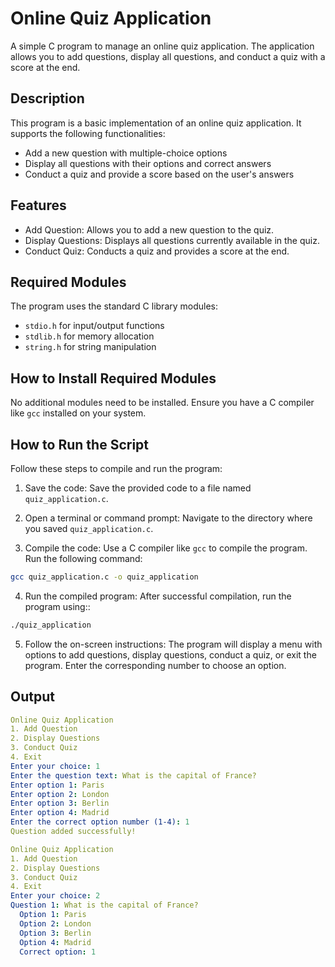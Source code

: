 # Online Quiz Application
A simple C program to manage an online quiz application. The application allows you to add questions, display all questions, and conduct a quiz with a score at the end.
## Description
This program is a basic implementation of an online quiz application. It supports the following functionalities:
- Add a new question with multiple-choice options
- Display all questions with their options and correct answers
- Conduct a quiz and provide a score based on the user's answers

## Features
- Add Question: Allows you to add a new question to the quiz.
- Display Questions: Displays all questions currently available in the quiz.
- Conduct Quiz: Conducts a quiz and provides a score at the end.

## Required Modules
The program uses the standard C library modules:
- `stdio.h` for input/output functions
- `stdlib.h` for memory allocation
- `string.h` for string manipulation

## How to Install Required Modules
No additional modules need to be installed. Ensure you have a C compiler like `gcc` installed on your system.

## How to Run the Script
Follow these steps to compile and run the program:

1. Save the code: Save the provided code to a file named `quiz_application.c`.

2. Open a terminal or command prompt: Navigate to the directory where you saved `quiz_application.c`.

3. Compile the code: Use a C compiler like `gcc` to compile the program. Run the following command:
```bash 
gcc quiz_application.c -o quiz_application
```
4. Run the compiled program: After successful compilation, run the program using::
```bash 
./quiz_application
```
5. Follow the on-screen instructions: The program will display a menu with options to add questions, display questions, conduct a quiz, or exit the program. Enter the corresponding number to choose an option.

## Output
```yaml
Online Quiz Application
1. Add Question
2. Display Questions
3. Conduct Quiz
4. Exit
Enter your choice: 1
Enter the question text: What is the capital of France?
Enter option 1: Paris
Enter option 2: London
Enter option 3: Berlin
Enter option 4: Madrid
Enter the correct option number (1-4): 1
Question added successfully!

Online Quiz Application
1. Add Question
2. Display Questions
3. Conduct Quiz
4. Exit
Enter your choice: 2
Question 1: What is the capital of France?
  Option 1: Paris
  Option 2: London
  Option 3: Berlin
  Option 4: Madrid
  Correct option: 1
```
